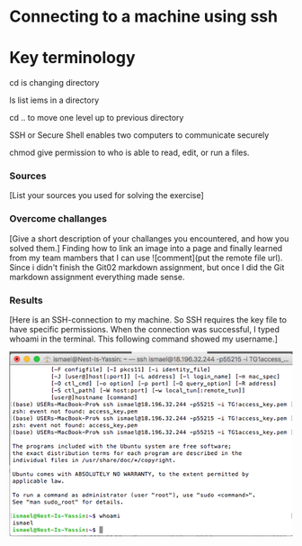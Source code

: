# Connecting to a machine using ssh
# Key terminology
cd is changing directory 

ls list iems in a directory

cd .. to move one level up to previous directory

SSH  or Secure Shell enables two computers to communicate securely

chmod  give permission to who is able to read, edit, or run a files.
### Sources
[List your sources you used for solving the exercise]

### Overcome challanges
[Give a short description of your challanges you encountered, and how you solved them.]
Finding how to link an image into a page and finally learned from my team mambers that I can use ![comment](put the remote file url). Since i didn't finish the Git02 markdown assignment, but once I did the Git markdown assignment everything made sense.

### Results
[Here is  an SSH-connection to my machine. So SSH requires the key file to have specific permissions.
When the connection was successful, I typed whoami in the terminal. This following command  showed my username.]

![screenshot of powershell](https://github.com/yismailmo/TechGrounds-cloud8-cloud8-yismailmo/blob/main/00_includes/Linux01%20user-login.png)

